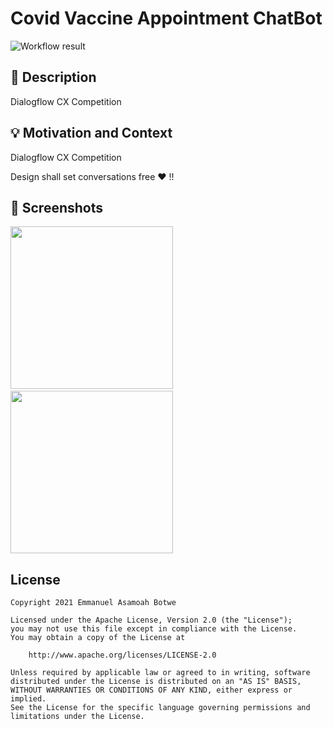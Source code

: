 # Covid Vaccine Appointment ChatBot
<!--- Replace <OWNER> with your Github Username and <REPOSITORY> with the name of your repository. -->
<!--- You can find both of these in the url bar when you open your repository in github. -->
![Workflow result](https://github.com/botchway44/covid-vaccine-appointment/workflows/Check/badge.svg)


## :scroll: Description
<!--- Describe your app in one or two sentences -->
Dialogflow CX Competition

## :bulb: Motivation and Context
Dialogflow CX Competition
<!--- What are you especially proud of? -->
 

Design shall set conversations free ❤ !!

## :camera_flash: Screenshots
<!-- You can add more screenshots here if you like -->
<img src="/results/Screenshot_1.png" width="260">&emsp;<img src="/results/Screenshot_2.png" width="260">

## License
```
Copyright 2021 Emmanuel Asamoah Botwe

Licensed under the Apache License, Version 2.0 (the "License");
you may not use this file except in compliance with the License.
You may obtain a copy of the License at

    http://www.apache.org/licenses/LICENSE-2.0

Unless required by applicable law or agreed to in writing, software
distributed under the License is distributed on an "AS IS" BASIS,
WITHOUT WARRANTIES OR CONDITIONS OF ANY KIND, either express or implied.
See the License for the specific language governing permissions and
limitations under the License.
```
